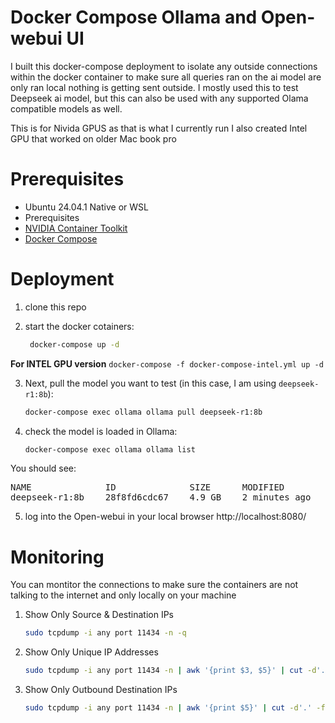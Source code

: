 # Docker Compose Ollama and Open-webui UI

I built this docker-compose deployment to isolate any outside connections within the docker container to make sure all queries ran on the ai model are only ran local nothing is getting sent outside. I mostly used this to test Deepseek ai model, but this can also be used with any supported Olama compatible models as well.  

This is for Nivida GPUS as that is what I currently run I also created Intel GPU that worked on older Mac book pro

# Prerequisites
* Ubuntu 24.04.1 Native or WSL 
* Prerequisites
* [NVIDIA Container Toolkit](https://docs.nvidia.com/datacenter/cloud-native/container-toolkit/latest/install-guide.html#installation)
* [Docker Compose](https://docs.docker.com/compose/install/)

# Deployment

1. clone this repo

2. start the docker cotainers:

   ```sh
    docker-compose up -d

<b>For INTEL GPU version</b>
```docker-compose -f docker-compose-intel.yml up -d```

3. Next, pull the model you want to test (in this case, I am using `deepseek-r1:8b`):

   ```sh
   docker-compose exec ollama ollama pull deepseek-r1:8b

4. check the model is loaded in Ollama:
   
   ```sh
   docker-compose exec ollama ollama list

You should see:

<pre>
NAME              ID              SIZE      MODIFIED
deepseek-r1:8b    28f8fd6cdc67    4.9 GB    2 minutes ago
</pre>

5. log into the Open-webui in your local browser
   http://localhost:8080/

# Monitoring

You can montitor the connections to make sure the containers are not talking to the internet and only locally on your machine

1. Show Only Source & Destination IPs

    ```sh
    sudo tcpdump -i any port 11434 -n -q

2. Show Only Unique IP Addresses

    ```sh
    sudo tcpdump -i any port 11434 -n | awk '{print $3, $5}' | cut -d'.' -f1-4 | sort -u

3. Show Only Outbound Destination IPs

    ```sh
    sudo tcpdump -i any port 11434 -n | awk '{print $5}' | cut -d'.' -f1-4 | sort -u
